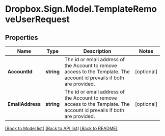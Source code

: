 # Dropbox.Sign.Model.TemplateRemoveUserRequest

## Properties

Name | Type | Description | Notes
------------ | ------------- | ------------- | -------------
**AccountId** | **string** |  The id or email address of the Account to remove access to the Template. The account id prevails if both are provided.  | [optional] 
**EmailAddress** | **string** |  The id or email address of the Account to remove access to the Template. The account id prevails if both are provided.  | [optional] 

[[Back to Model list]](../README.md#documentation-for-models) [[Back to API list]](../README.md#documentation-for-api-endpoints) [[Back to README]](../README.md)

